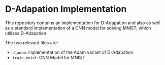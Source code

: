 # D-Adapation Implementation

This repository contains an implementation for D-Adapation and also
as well as a standard implementation of a CNN model for solving MNIST,
which utilizes D-Adapation.

The two relevant files are:

-   `d_adam`: Implementation of the Adam variant of D-Adapation
-   `train_mnist`: CNN Model for MNIST
